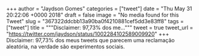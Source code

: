 
+++
author = "Jaydson Gomes"
categories = ["tweet"]
date = "Thu May 31 20:22:06 +0000 2018"
draft = false
image = "No media found for this Tweet"
slug = "367322ddcbb13a90ba0f4210881cef5dd3e83ff8"
tags = ["tweet"]
title = """Disclaimer: 97,73% dos me..."""
tweet = true
tweet_url = "https://twitter.com/jaydson/status/1002284102589009920"
+++
Disclaimer: 97,73% dos meus tweets que parecem uma reclamação aleatória, na verdade são experimentos sociais.
